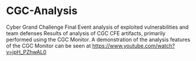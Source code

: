 # CGC-Analysis
Cyber Grand Challenge Final Event analysis of exploited vulnerabilities and team defenses
Results of analysis of CGC CFE artifacts, primarily performed using the CGC Monitor.
A demonstration of the analysis features of the CGC Monitor can be seen at https://www.youtube.com/watch?v=jpH_PZhwAL0

